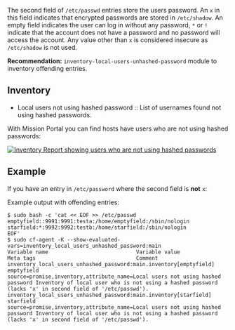 The second field of `/etc/passwd` entries store the users password. An `x` in this field indicates that encrypted passwords are stored in `/etc/shadow`. An empty field indicates the user can log in without any password, `*` or `!` indicate that the account does not have a password and no password will access the account. Any value other than `x` is considered insecure as `/etc/shadow` is not used.

****Recommendation:**** `inventory-local-users-unhashed-password` module to inventory offending entries.

## Inventory

- Local users not using hashed password :: List of usernames found not using hashed passwords.

With Mission Portal you can find hosts have users who are not using hashed passwords:

[![Inventory Report showing users who are not using hashed passwords](https://raw.githubusercontent.com/cfengine/modules/master/security/inventory-local-users-unhashed-password/media/inventory-report.png)](https://raw.githubusercontent.com/cfengine/modules/master/security/inventory-local-users-unhashed-password/media/inventory-report.png)

## Example

If you have an entry in `/etc/password` where the second field is **not** `x`:

Example output with offending entries:

```
$ sudo bash -c 'cat << EOF >> /etc/passwd
emptyfield::9991:9991:testa:/home/emptyfield:/sbin/nologin
starfield:*:9992:9992:testb:/home/starfield:/sbin/nologin
EOF'
$ sudo cf-agent -K --show-evaluated-vars=inventory_local_users_unhashed_password:main
Variable name                            Variable value                                               Meta tags                                Comment
inventory_local_users_unhashed_password:main.inventory[emptyfield] emptyfield                                                   source=promise,inventory,attribute_name=Local users not using hashed password Inventory of local user who is not using a hashed password (lacks 'x' in second field of '/etc/passwd').
inventory_local_users_unhashed_password:main.inventory[starfield] starfield                                                    source=promise,inventory,attribute_name=Local users not using hashed password Inventory of local user who is not using a hashed password (lacks 'x' in second field of '/etc/passwd').
```

